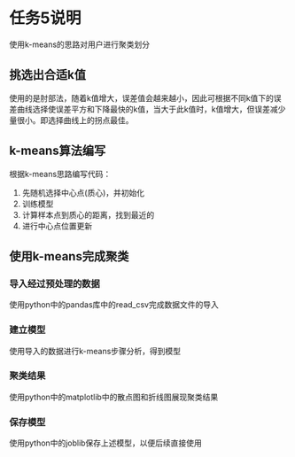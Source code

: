 # 任务5说明

使用k-means的思路对用户进行聚类划分

## 挑选出合适k值

使用的是肘部法，随着k值增大，误差值会越来越小，因此可根据不同k值下的误差曲线选择使误差平方和下降最快的k值，当大于此k值时，k值增大，但误差减少量很小。即选择曲线上的拐点最佳。

## k-means算法编写

根据k-means思路编写代码：

1) 先随机选择中心点(质心)，并初始化
2) 训练模型
3) 计算样本点到质心的距离，找到最近的
4) 进行中心点位置更新

## 使用k-means完成聚类

### 导入经过预处理的数据

使用python中的pandas库中的read_csv完成数据文件的导入

### 建立模型

使用导入的数据进行k-means步骤分析，得到模型

### 聚类结果

使用python中的matplotlib中的散点图和折线图展现聚类结果

### 保存模型

使用python中的joblib保存上述模型，以便后续直接使用
